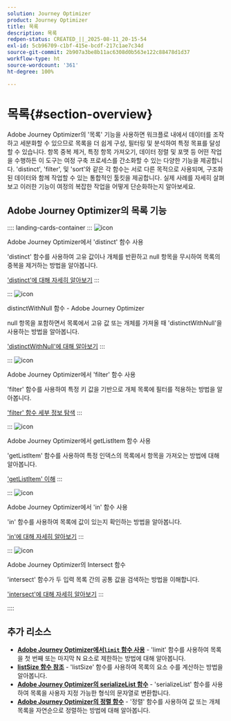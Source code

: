 ```yaml
---
solution: Journey Optimizer
product: Journey Optimizer
title: 목록
description: 목록
redpen-status: CREATED_||_2025-08-11_20-15-54
exl-id: 5cb96709-c1bf-415e-bcdf-217c1ae7c34d
source-git-commit: 2b907a3be8b11ac6308d0b563e122c88478d1d37
workflow-type: ht
source-wordcount: '361'
ht-degree: 100%

---
```


# 목록{#section-overview}

Adobe Journey Optimizer의 &#39;목록&#39; 기능을 사용하면 워크플로 내에서 데이터를 조작하고 세분화할 수 있으므로 목록을 더 쉽게 구성, 필터링 및 분석하여 특정 목표를 달성할 수 있습니다. 항목 중복 제거, 특정 항목 가져오기, 데이터 정렬 및 포맷 등 어떤 작업을 수행하든 이 도구는 여정 구축 프로세스를 간소화할 수 있는 다양한 기능을 제공합니다. &#39;distinct&#39;, &#39;filter&#39;, 및 &#39;sort&#39;와 같은 각 함수는 서로 다른 목적으로 사용되며, 구조화된 데이터와 함께 작업할 수 있는 통합적인 툴킷을 제공합니다. 실제 사례를 자세히 살펴보고 이러한 기능이 여정의 복잡한 작업을 어떻게 단순화하는지 알아보세요.

## Adobe Journey Optimizer의 목록 기능

:::: landing-cards-container
:::
![icon](https://cdn.experienceleague.adobe.com/icons/code-branch.svg?lang=ko)

Adobe Journey Optimizer에서 &#39;distinct&#39; 함수 사용

&#39;distinct&#39; 함수를 사용하여 고유 값이나 개체를 반환하고 null 항목을 무시하여 목록의 중복을 제거하는 방법을 알아봅니다.

[&#39;distinct&#39;에 대해 자세히 알아보기](../using/building-journeys/functions/functiondistinct.md)
:::

:::
![icon](https://cdn.experienceleague.adobe.com/icons/code-branch.svg?lang=ko)

distinctWithNull 함수 - Adobe Journey Optimizer

null 항목을 포함하면서 목록에서 고유 값 또는 개체를 가져올 때 &#39;distinctWithNull&#39;을 사용하는 방법을 알아봅니다.

[&#39;distinctWithNull&#39;에 대해 알아보기](../using/building-journeys/functions/functiondistinctwithnull.md)
:::

:::
![icon](https://cdn.experienceleague.adobe.com/icons/code-branch.svg?lang=ko)

Adobe Journey Optimizer에서 &#39;filter&#39; 함수 사용

&#39;filter&#39; 함수를 사용하여 특정 키 값을 기반으로 개체 목록에 필터를 적용하는 방법을 알아봅니다.

[&#39;filter&#39; 함수 세부 정보 탐색](../using/building-journeys/functions/functionfilter.md)
:::

:::
![icon](https://cdn.experienceleague.adobe.com/icons/code-branch.svg?lang=ko)

Adobe Journey Optimizer에서 getListItem 함수 사용

&#39;getListItem&#39; 함수를 사용하여 특정 인덱스의 목록에서 항목을 가져오는 방법에 대해 알아봅니다.

[&#39;getListItem&#39; 이해](../using/building-journeys/functions/functiongetlistitem.md)
:::

:::
![icon](https://cdn.experienceleague.adobe.com/icons/code-branch.svg?lang=ko)

Adobe Journey Optimizer에서 &#39;in&#39; 함수 사용

&#39;in&#39; 함수를 사용하여 목록에 값이 있는지 확인하는 방법을 알아봅니다.

[&#39;in&#39;에 대해 자세히 알아보기](../using/building-journeys/functions/functionin.md)
:::

:::
![icon](https://cdn.experienceleague.adobe.com/icons/code-branch.svg?lang=ko)

Adobe Journey Optimizer의 Intersect 함수

&#39;intersect&#39; 함수가 두 입력 목록 간의 공통 값을 검색하는 방법을 이해합니다.

[&#39;intersect&#39;에 대해 자세히 알아보기](../using/building-journeys/functions/functionintersect.md)
:::

::::


## 추가 리소스

- **[Adobe Journey Optimizer에서`limit` 함수 사용](../using/building-journeys/functions/functionlimit.md)** - &#39;limit&#39; 함수를 사용하여 목록을 첫 번째 또는 마지막 N 요소로 제한하는 방법에 대해 알아봅니다.
- **[listSize 함수 참조](../using/building-journeys/functions/functionlistsize.md)** - &#39;listSize&#39; 함수를 사용하여 목록의 요소 수를 계산하는 방법을 알아봅니다.
- **[Adobe Journey Optimizer의 serializeList 함수](../using/building-journeys/functions/functionserializelist.md)** - &#39;serializeList&#39; 함수를 사용하여 목록을 사용자 지정 가능한 형식의 문자열로 변환합니다.
- **[Adobe Journey Optimizer의 정렬 함수](../using/building-journeys/functions/functionsort.md)** - &#39;정렬&#39; 함수를 사용하여 값 또는 개체 목록을 자연순으로 정렬하는 방법에 대해 알아봅니다.
